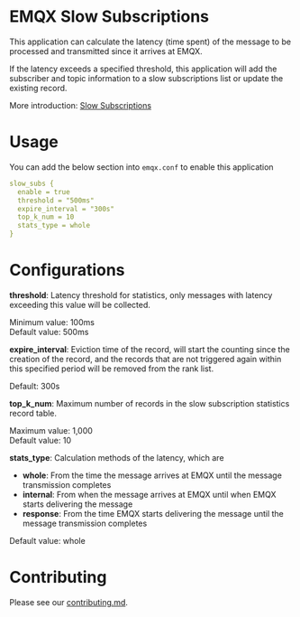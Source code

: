# EMQX Slow Subscriptions

This application can calculate the latency (time spent) of the message to be processed and transmitted since it arrives at EMQX.

If the latency exceeds a specified threshold, this application will add the subscriber and topic information to a slow subscriptions list or update the existing record.

More introduction: [Slow Subscriptions](https://www.emqx.io/docs/en/v5.0/observability/slow-subscribers-statistics.html)

# Usage

You can add the below section into `emqx.conf` to enable this application

```yaml
slow_subs {
  enable = true
  threshold = "500ms"
  expire_interval = "300s"
  top_k_num = 10
  stats_type = whole
}
```

# Configurations

**threshold**: Latency threshold for statistics, only messages with latency exceeding this value will be collected.

Minimum value: 100ms  
Default value: 500ms

**expire_interval**: Eviction time of the record, will start the counting since the creation of the record, and the records that are not triggered again within this specified period will be removed from the rank list.

Default: 300s

**top_k_num**: Maximum number of records in the slow subscription statistics record table.

Maximum value: 1,000  
Default value: 10

**stats_type**: Calculation methods of the latency, which are
- **whole**: From the time the message arrives at EMQX until the message transmission completes
- **internal**: From when the message arrives at EMQX until when EMQX starts delivering the message
- **response**: From the time EMQX starts delivering the message until the message transmission completes

Default value: whole

# Contributing
Please see our [contributing.md](../../CONTRIBUTING.md).

